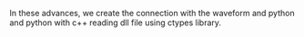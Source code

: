 In these advances, we create the connection with the waveform and python and python with c++ reading dll file using ctypes library. 
